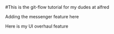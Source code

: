 #This is the git-flow tutorial for my dudes at alfred

Adding the messenger feature here


Here is my UI overhaul feature
